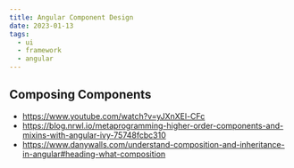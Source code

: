 ```yaml
---
title: Angular Component Design
date: 2023-01-13
tags:
  - ui
  - framework
  - angular
---
```


## Composing Components

- https://www.youtube.com/watch?v=yJXnXEl-CFc
- https://blog.nrwl.io/metaprogramming-higher-order-components-and-mixins-with-angular-ivy-75748fcbc310
- https://www.danywalls.com/understand-composition-and-inheritance-in-angular#heading-what-composition
